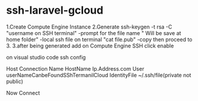 # ssh-laravel-gcloud

1.Create Compute Engine Instance
2.Generate ssh-keygen -t rsa  -C "username on SSH terminal"
  -prompt for the file name " Will be save at home folder"
  -local ssh file on terminal "cat file.pub"
  -copy then proceed to 3.
3.after being generated add on Compute Engine SSH click enable

on visual studio code ssh config 

Host Connection Name
    HostName Ip.Address.com
    User userNameCanbeFoundSShTermanilCloud
    IdentityFile ~/.ssh/file(private not public)
    
Now Connect
    
